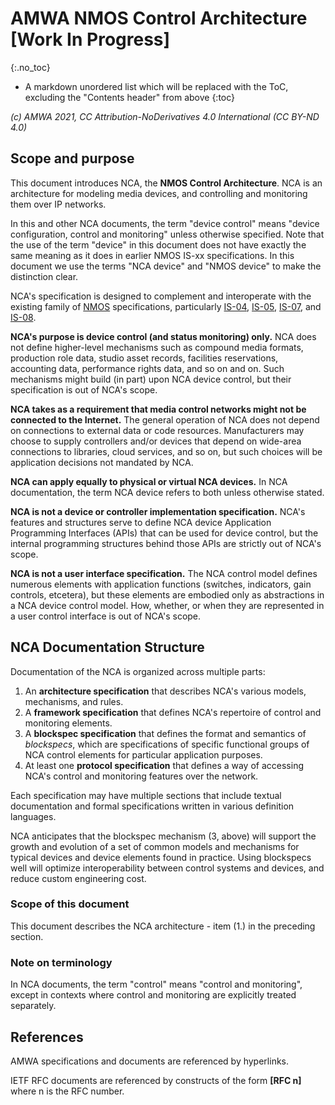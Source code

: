 # AMWA NMOS Control Architecture \[Work In Progress\]

{:.no_toc}

- A markdown unordered list which will be replaced with the ToC, excluding the "Contents header" from above
{:toc}

_(c) AMWA 2021, CC Attribution-NoDerivatives 4.0 International (CC BY-ND 4.0)_

## Scope and purpose

This document introduces NCA, the **NMOS Control Architecture**. NCA is an architecture for modeling media devices, and controlling and monitoring them over IP networks.

In this and other NCA documents, the term "device control" means "device configuration, control and monitoring" unless otherwise specified. Note that the use of the term "device" in this document does not have exactly the same meaning as it does in earlier NMOS IS-xx specifications. In this document we use the terms "NCA device" and "NMOS device" to make the distinction clear.

NCA's specification is designed to complement and interoperate with the existing family of [NMOS][] specifications, particularly [IS-04][], [IS-05][], [IS-07][], and [IS-08][].

**NCA's purpose is device control (and status monitoring) only.** NCA does not define higher-level mechanisms such as compound media formats, production role data, studio asset records, facilities reservations, accounting data, performance rights data, and so on and on. Such mechanisms might build (in part) upon NCA device control, but their specification is out of NCA's scope.

**NCA takes as a requirement that media control networks might not be connected to the Internet.** The general operation of NCA does not depend on connections to external data or code resources. Manufacturers may choose to supply controllers and/or devices that depend on wide-area connections to libraries, cloud services, and so on, but such choices will be application decisions not mandated by NCA.

**NCA can apply equally to physical or virtual NCA devices.** In NCA documentation, the term NCA device refers to both unless otherwise stated.

**NCA is not a device or controller implementation specification.** NCA's features and structures serve to define NCA device Application Programming Interfaces (APIs) that can be used for device control, but the internal programming structures behind those APIs are strictly out of NCA's scope.

**NCA is not a user interface specification.** The NCA control model defines numerous elements with application functions (switches, indicators, gain controls, etcetera), but these elements are embodied only as abstractions in a NCA device control model. How, whether, or when they are represented in a user control interface is out of NCA's scope.

## NCA Documentation Structure

Documentation of the NCA is organized across multiple parts:

1. An **architecture specification** that describes NCA's various models, mechanisms, and rules.
1. A **framework specification** that defines NCA's repertoire of control and monitoring elements.
1. A **blockspec specification** that defines the format and semantics of _blockspecs_, which are specifications of specific functional groups of NCA control elements for particular application purposes.
1. At least one **protocol specification** that defines a way of accessing NCA's control and monitoring features over the network.


Each specification may have multiple sections that include textual documentation and formal specifications written in various definition languages.

NCA anticipates that the blockspec mechanism (3, above) will support the growth and evolution of a  set of common models and mechanisms for typical devices and device elements found in practice. Using blockspecs well will optimize interoperability between control systems and devices, and reduce custom engineering cost.

### Scope of this document

This document describes the NCA architecture - item (1.) in the preceding section.

### Note on terminology ###

In NCA documents, the term "control" means "control and monitoring", except in contexts where control and monitoring are explicitly treated separately.

## References

<!--
[AS-10]: https://static.amwa.tv/as-10-mxf-for-production-spec.pdf "AMWA AS-10 MXF for Production"

[BCP-003-01]: https://specs.amwa.tv/bcp-003-01 "AMWA BCP-003-01 Securing Communications in NMOS Systems"

[BCP-003-02]: https://specs.amwa.tv/bcp-003-02 "AMWA BCP-003-02 Authorization in NMOS Systems"

[BCP-003-03]: https://specs.amwa.tv/bcp-003-03 "AMWA BCP-003-03 Certificate Provisioning in NMOS Systems"

[INFO-002]: https://specs.amwa.tv/info-002 "AMWA INFO-002 NMOS Security Implementation Guide"
-->

[IS-04]: https://specs.amwa.tv/is-04 "AMWA IS-04 NMOS Discovery and Registration Specification"

[IS-05]: https://specs.amwa.tv/is-05 "AMWA IS-05 NMOS Device Connection Management Specification"

[IS-07]: https://specs.amwa.tv/is-07 "AMWA IS-07 NMOS Event & Tally Specification"

[IS-08]: https://specs.amwa.tv/is-08 "AMWA IS-08 NMOS Audio Channel Mapping Specification"

<!--
[IS-10]: https://specs.amwa.tv/is-10 "AMWA IS-10 NMOS Authorization Specification"
-->

[NMOS]: https://specs.amwa.tv/nmos "AMWA Networked Media Open Specifications"


AMWA specifications and documents are referenced by hyperlinks.

IETF RFC documents are referenced by constructs of the form **\[RFC n\]** where n is the RFC number.
